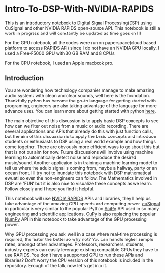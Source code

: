 # Intro-To-DSP-With-NVIDIA-RAPIDS
This is an introductory notebook to Digital Signal Processing(DSP) using CuSignal and other NVIDIA RAPIDS open-source API. This notebook is still a work in progress and will constantly be updated as time goes on !!!

For the GPU notebook, all the codes were run on paperspace(cloud based platform to access RAPIDS API) since I do not have an NVIDIA GPU locally. I used a Free-P5000 GPU with 30 GB RAM and 8 CPUs

For the CPU notebook, I used an Apple macbook pro.

## Introduction

You are wondering how technology companies manage to make amazing audio systems with clean and clear sounds, well here is the foundation. Thankfully python has become the go-to language for getting started with programing, engineers are also taking advantage of the language for more advance uses. You can learn more about getting started with python [here](https://www.learnpython.org/). 

The main objective of this discussion is to apply basic DSP concepts to see how can we filter out noise from a music or audio recording. There are several applications and APIs that already do this with just function calls, but the aim of this discussion is to apply the basic concepts and introduce students or enthusiasts to DSP using a real world example and how things come together. There are obviously more efficient ways to go about this but that is not our aim for now. Future discussions will involve using machine learning to automatically detect noise and reproduce the desired music/sound. Another applicaton is in training a machine learning model to tell us where the aduio signal is coming from, maybe a hallway, party or an ocean front. I'll try not to inundate this notebook with DSP mathematical ewuati so even the non-engineers can follow. The Mathematics involved in DSP are 'FUN' but it is also nice to visualize these concepts as we learn. Follow closely and I hope you find it helpful.

This notebook will use [NVIDIA RAPIDS](https://rapids.ai/) APIs and libraries, they'll help us take advantage of the amazing GPU speeds and computing power. [cuSignal](https://github.com/rapidsai/cusignal) in particular is very similar to the popular Python [SciPy](https://scipy.org) API used in so many engineering and scientific applications. [CuPy](https://cupy.dev/) is also replacing the popular [NumPy](https://numpy.org/) API in this notebook to take advantage of the GPU processing power. 

Why GPU processing you ask, well in a case where real-time processing is required, the faster the better so why not? You can handle higher sample rates, amongst other advantages. Professors, researchers, students, industry experts can easily leverage existing compatible GPUs they have to use RAPIDS. You don't have a supported GPU to run these APIs and libraries? Don't worry the CPU version of this notebook is included in the repository. Enough of the talk, now let's get into it. 
